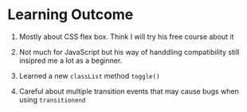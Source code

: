# Learning Outcome

1. Mostly about CSS flex box. Think I will try his free course about it

2. Not much for JavaScript but his way of handdling compatibility still insipred me a lot as a beginner.

3. Learned a new <code>classList</code> method <code>toggle()</code>

4. Careful about multiple transition events that may cause bugs when using <code>transitionend</code>
